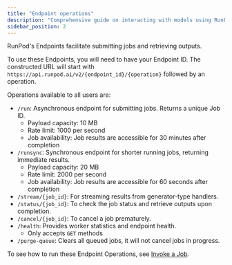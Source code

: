 ```yaml
---
title: "Endpoint operations"
description: "Comprehensive guide on interacting with models using RunPod's API Endpoints without managing the pods yourself."
sidebar_position: 2
---
```


RunPod's Endpoints facilitate submitting jobs and retrieving outputs.

To use these Endpoints, you will need to have your Endpoint ID.
The constructed URL will start with `https://api.runpod.ai/v2/{endpoint_id}/{operation}` followed by an operation.

Operations available to all users are:

- `/run`: Asynchronous endpoint for submitting jobs. Returns a unique Job ID.
  - Payload capacity: 10 MB
  - Rate limit: 1000 per second
  - Job availability: Job results are accessible for 30 minutes after completion
- `/runsync`: Synchronous endpoint for shorter running jobs, returning immediate results.
  - Payload capacity: 20 MB
  - Rate limit: 2000 per second
  - Job availability: Job results are accessible for 60 seconds after completion
- `/stream/{job_id}`: For streaming results from generator-type handlers.
- `/status/{job_id}`: To check the job status and retrieve outputs upon completion.
- `/cancel/{job_id}`: To cancel a job prematurely.
- `/health`: Provides worker statistics and endpoint health.
  - Only accepts `GET` methods
- `/purge-queue`: Clears all queued jobs, it will not cancel jobs in progress.

To see how to run these Endpoint Operations, see [Invoke a Job](/serverless/endpoints/invoke-jobs).